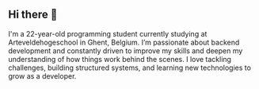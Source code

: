 ## Hi there 👋

I'm a 22-year-old programming student currently studying at Arteveldehogeschool in Ghent, Belgium.
I’m passionate about backend development and constantly driven to improve my skills and deepen my understanding of how things work behind the scenes. 
I love tackling challenges, building structured systems, and learning new technologies to grow as a developer.

